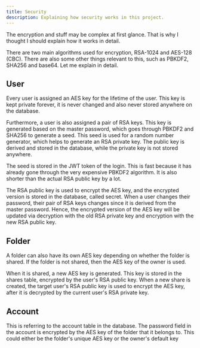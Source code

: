 ```yaml
---
title: Security
description: Explaining how security works in this project.
---
```


The encryption and stuff may be complex at first glance. That is why I thought I should explain how
it works in detail.

There are two main algorithms used for encryption, RSA-1024 and AES-128 (CBC). There are also some
other things relevant to this, such as PBKDF2, SHA256 and base64. Let me explain in detail.

## User

Every user is assigned an AES key for the lifetime of the user. This key is kept private forever, it
is never changed and also never stored anywhere on the database.

Furthermore, a user is also assigned a pair of RSA keys. This key is generated based on the master
password, which goes through PBKDF2 and SHA256 to generate a seed. This seed is used for a random
number generator, which helps to generate an RSA private key. The public key is derived and stored
in the database, while the private key is not stored anywhere.

The seed is stored in the JWT token of the login. This is fast because it has already gone through
the very expensive PBKDF2 algorithm. It is also shorter than the actual RSA public key by a lot.

The RSA public key is used to encrypt the AES key, and the encrypted version is stored in the
database, called secret. When a user changes their password, their pair of RSA keys changes since it is derived from the
master password. Hence, the encrypted version of the AES key will be updated via decryption with the
old RSA private key and encryption with the new RSA public key.

## Folder

A folder can also have its own AES key depending on whether the folder is shared. If the folder is
not shared, then the AES key of the owner is used.

When it is shared, a new AES key is generated. This key is stored in the shares table, encrypted by
the user's RSA public key. When a new share is created, the target user's RSA public key is used
to encrypt the AES key, after it is decrypted by the current user's RSA private key.

## Account

This is referring to the account table in the database. The password field in the account is
encrypted by the AES key of the folder that it belongs to. This could either be the folder's unique
AES key or the owner's default key
